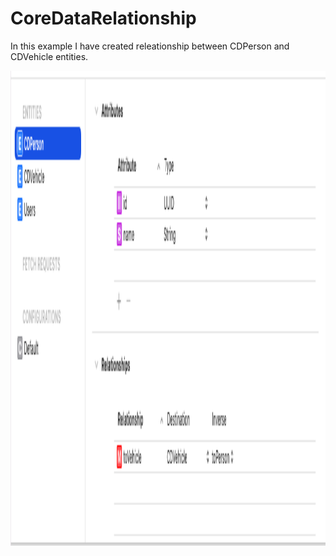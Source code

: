# CoreDataRelationship


In this example I have created releationship between CDPerson and CDVehicle entities. 

<img src="Entities.png" width="600" height="760">
